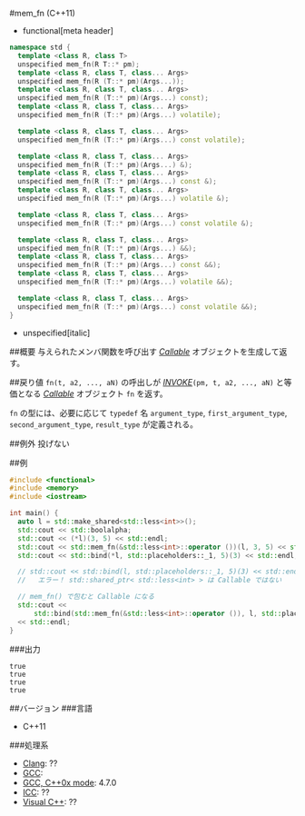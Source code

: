 #mem_fn (C++11)
* functional[meta header]

```cpp
namespace std {
  template <class R, class T>
  unspecified mem_fn(R T::* pm);
  template <class R, class T, class... Args>
  unspecified mem_fn(R (T::* pm)(Args...));
  template <class R, class T, class... Args>
  unspecified mem_fn(R (T::* pm)(Args...) const);
  template <class R, class T, class... Args>
  unspecified mem_fn(R (T::* pm)(Args...) volatile);

  template <class R, class T, class... Args>
  unspecified mem_fn(R (T::* pm)(Args...) const volatile);

  template <class R, class T, class... Args>
  unspecified mem_fn(R (T::* pm)(Args...) &);
  template <class R, class T, class... Args>
  unspecified mem_fn(R (T::* pm)(Args...) const &);
  template <class R, class T, class... Args>
  unspecified mem_fn(R (T::* pm)(Args...) volatile &);

  template <class R, class T, class... Args>
  unspecified mem_fn(R (T::* pm)(Args...) const volatile &);

  template <class R, class T, class... Args>
  unspecified mem_fn(R (T::* pm)(Args...) &&);
  template <class R, class T, class... Args>
  unspecified mem_fn(R (T::* pm)(Args...) const &&);
  template <class R, class T, class... Args>
  unspecified mem_fn(R (T::* pm)(Args...) volatile &&);

  template <class R, class T, class... Args>
  unspecified mem_fn(R (T::* pm)(Args...) const volatile &&);
}
```
* unspecified[italic]


##概要
与えられたメンバ関数を呼び出す [*Callable*](/reference/functional/callable.md) オブジェクトを生成して返す。


##戻り値
`fn(t, a2, ..., aN)` の呼出しが [*INVOKE*](./invoke.md)`(pm, t, a2, ..., aN)` と等価となる [*Callable*](./callable.md) オブジェクト `fn` を返す。

`fn` の型には、必要に応じて `typedef` 名 `argument_type`, `first_argument_type`, `second_argument_type`, `result_type` が定義される。


##例外
投げない


##例
```cpp
#include <functional>
#include <memory>
#include <iostream>

int main() {
  auto l = std::make_shared<std::less<int>>();
  std::cout << std::boolalpha;
  std::cout << (*l)(3, 5) << std::endl;
  std::cout << std::mem_fn(&std::less<int>::operator ())(l, 3, 5) << std::endl;
  std::cout << std::bind(*l, std::placeholders::_1, 5)(3) << std::endl;

  // std::cout << std::bind(l, std::placeholders::_1, 5)(3) << std::endl;
  //   エラー！ std::shared_ptr< std::less<int> > は Callable ではない

  // mem_fn() で包むと Callable になる
  std::cout <<
      std::bind(std::mem_fn(&std::less<int>::operator ()), l, std::placeholders::_1, 5)(3)
  << std::endl;
}
```

###出力
```
true
true
true
true
```

##バージョン
###言語
- C++11

###処理系
- [Clang](/implementation.md#clang): ??
- [GCC](/implementation.md#gcc):
- [GCC, C++0x mode](/implementation.md#gcc): 4.7.0
- [ICC](/implementation.md#icc): ??
- [Visual C++](/implementation.md#visual_cpp): ??

